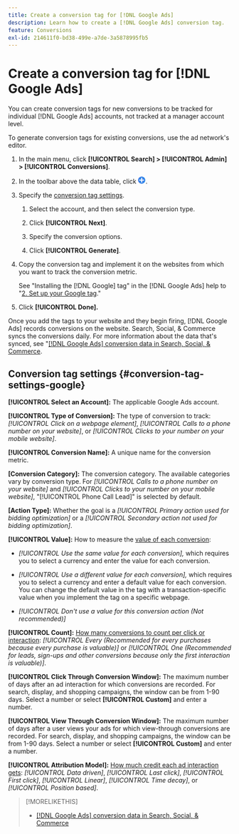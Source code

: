 ```yaml
---
title: Create a conversion tag for [!DNL Google Ads]
description: Learn how to create a [!DNL Google Ads] conversion tag.
feature: Conversions
exl-id: 214611f0-bd38-499e-a7de-3a5878995fb5
---
```

# Create a conversion tag for [!DNL Google Ads]

You can create conversion tags for new conversions to be tracked for individual [!DNL Google Ads] accounts, not tracked at a manager account level.

To generate conversion tags for existing conversions, use the ad network's editor.

1. In the main menu, click **[!UICONTROL Search] > [!UICONTROL Admin] > [!UICONTROL Conversions]**.

1. In the toolbar above the data table, click ![Create](/help/search-social-commerce/assets/add.png "Create").

1. Specify the [conversion tag settings](#conversion-tag-settings-google).

   1. Select the account, and then select the conversion type.

   1. Click **[!UICONTROL Next]**.

   1. Specify the conversion options.

   1. Click **[!UICONTROL Generate]**.

1. Copy the conversion tag and implement it on the websites from which you want to track the conversion metric.

   See "Installing the [!DNL Google] tag" in the [!DNL Google Ads] help to "[2. Set up your Google tag](https://support.google.com/google-ads/answer/12215519)."

1. Click **[!UICONTROL Done].**

Once you add the tags to your website and they begin firing, [!DNL Google Ads] records conversions on the website. Search, Social, & Commerce syncs the conversions daily. For more information about the data that's synced, see "[[!DNL Google Ads] conversion data in Search, Social, & Commerce](/help/search-social-commerce/campaign-management/introduction/google-conversion-data.md).

## Conversion tag settings {#conversion-tag-settings-google}

**[!UICONTROL Select an Account]:** The applicable Google Ads account.

**[!UICONTROL Type of Conversion]:** The type of conversion to track: *[!UICONTROL Click on a webpage element]*, *[!UICONTROL Calls to a phone number on your website]*, or *[!UICONTROL Clicks to your number on your mobile website]*.

**[!UICONTROL Conversion Name]:** A unique name for the conversion metric.

**\[Conversion Category\]:** The conversion category. The available categories vary by conversion type. For *[!UICONTROL Calls to a phone number on your website]* and *[!UICONTROL Clicks to your number on your mobile website]*, "[!UICONTROL Phone Call Lead]" is selected by default.

**\[Action Type\]:** Whether the goal is a *[!UICONTROL Primary action used for bidding optimization]* or a *[!UICONTROL Secondary action not used for bidding optimization]*.

**[!UICONTROL Value]:** How to measure the [value of each conversion](https://support.google.com/google-ads/answer/3419241):

* *[!UICONTROL Use the same value for each conversion],* which requires you to select a currency and enter the value for each conversion.

* *[!UICONTROL Use a different value for each conversion],* which requires you to select a currency and enter a default value for each conversion. You can change the default value in the tag with a transaction-specific value when you implement the tag on a specific webpage.

* *[!UICONTROL Don't use a value for this conversion action (Not recommended)]*

**[!UICONTROL Count]:** [How many conversions to count per click or interaction](https://support.google.com/google-ads/answer/3438531): *[!UICONTROL Every (Recommended for every purchases because every purchase is valuable)]* or *[!UICONTROL One (Recommended for leads, sign-ups and other conversions because only the first interaction is valuable)]*.

**[!UICONTROL Click Through Conversion Window]:** The maximum number of days after an ad interaction for which conversions are recorded. For search, display, and shopping campaigns, the window can be from 1-90 days. Select a number or select **[!UICONTROL Custom]** and enter a number.

**[!UICONTROL View Through Conversion Window]:** The maximum number of days after a user views your ads for which view-through conversions are recorded. For search, display, and shopping campaigns, the window can be from 1-90 days. Select a number or select **[!UICONTROL Custom]** and enter a number.

**[!UICONTROL Attribution Model]:** [How much credit each ad interaction gets](https://support.google.com/google-ads/answer/6259715?sjid=8211249329930775138): *[!UICONTROL Data driven]*, *[!UICONTROL Last click]*, *[!UICONTROL First click]*, *[!UICONTROL Linear]*, *[!UICONTROL Time decay]*, or *[!UICONTROL Position based]*.

>[!MORELIKETHIS]
>
>* [[!DNL Google Ads] conversion data in Search, Social, & Commerce](/help/search-social-commerce/campaign-management/introduction/google-conversion-data.md)
